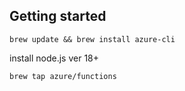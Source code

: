 ## Getting started

`brew update && brew install azure-cli`

install node.js ver 18+

```
brew tap azure/functions
```

